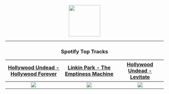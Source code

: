 <p align="center">
  <a href="https://www.tobiasmichael.de">
    <img src="https://tobiasmichael.de/assets/logo.gif" width="100" height="100"/>
  </a>
</p>

---

<h3 align="center">Spotify Top Tracks</h3>

[Hollywood Undead - Hollywood Forever](https://open.spotify.com/track/5CNopDW4B3IBlspdSmvjCh)|[Linkin Park - The Emptiness Machine](https://open.spotify.com/track/2PnlsTsOTLE5jnBnNe2K0A)|[Hollywood Undead - Levitate](https://open.spotify.com/track/0EZoTYqgrBBobhvMPgoSsI)
:---:|:----:|:----:
<img src="https://i.scdn.co/image/ab67616d00001e0227b1affc753caff12c012542"/>|<img src="https://i.scdn.co/image/ab67616d00001e02c0db065619ed208515412917"/>|<img src="https://i.scdn.co/image/ab67616d00001e020540e8acdb2c6cc9c0c7dcd9"/>